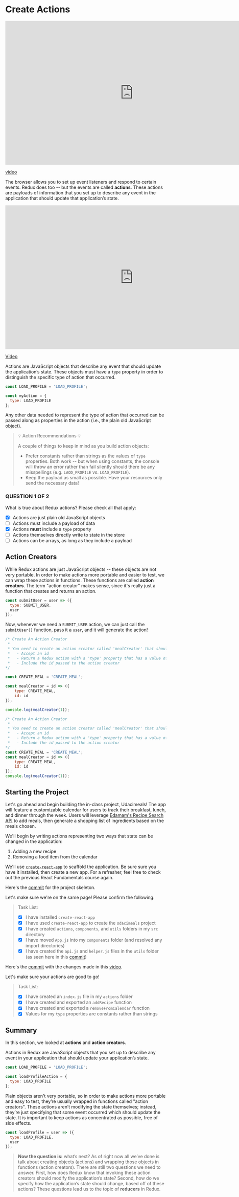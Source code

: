 # Create Actions

<iframe width="800" height="450" src="https://www.youtube.com/embed/JQg3003PgoU" frameborder="0" allowfullscreen></iframe>

[video](https://youtu.be/JQg3003PgoU)

The browser allows you to set up event listeners and respond to certain events. Redux does too -- but the events are called **actions**. These actions are payloads of information that you set up to describe any event in the application that should update that application’s state.

<iframe width="800" height="450" src="https://www.youtube.com/embed/puzBjQZeVuA" frameborder="0" allowfullscreen></iframe>

[Video](https://youtu.be/puzBjQZeVuA)

Actions are JavaScript objects that describe any event that should update the application’s state. These objects must have a `type` property in order to distinguish the specific type of action that occurred.

```JavaScript
const LOAD_PROFILE = 'LOAD_PROFILE';

const myAction = {
  type: LOAD_PROFILE
};
```
Any other data needed to represent the type of action that occurred can be passed along as properties in the action (i.e., the plain old JavaScript object).
> 💡 Action Recommendations 💡
>
> A couple of things to keep in mind as you build action objects:
>
> - Prefer constants rather than strings as the values of `type` properties. Both work -- but when using constants, the console will throw an error rather than fail silently should there be any misspellings (e.g. `LAOD_PROFILE` vs. `LOAD_PROFILE`).
> - Keep the payload as small as possible. Have your resources only send the necessary data!

### QUESTION 1 OF 2

What is true about Redux actions? Please check all that apply:
- [x] Actions are just plain old JavaScript objects
- [ ] Actions must include a payload of data
- [x] Actions **must** include a `type` property
- [ ] Actions themselves directly write to state in the store
- [ ] Actions can be arrays, as long as they include a payload

## Action Creators
While Redux actions are just JavaScript objects -- these objects are not very portable. In order to make actions more portable and easier to test, we can wrap these actions in functions. These functions are called **action creators**. The term "action creator" makes sense, since it's really just a function that creates and returns an action.
```JavaScript
const submitUser = user => ({
  type: SUBMIT_USER,
  user
});
```
Now, whenever we need a `SUBMIT_USER` action, we can just call the `submitUser()` function, pass it a `user`, and it will generate the action!

```JavaScript
/* Create An Action Creator
 *
 * You need to create an action creator called 'mealCreator' that should:
 *   - Accept an id
 *   - Return a Redux action with a 'type' property that has a value of 'CREATE_MEAL'
 *   - Include the id passed to the action creator
*/

const CREATE_MEAL = 'CREATE_MEAL';

const mealCreator = id => ({
    type: CREATE_MEAL,
    id: id
});

console.log(mealCreator(1));
```

```JavaScript
/* Create An Action Creator
 *
 * You need to create an action creator called 'mealCreator' that should:
 *   - Accept an id
 *   - Return a Redux action with a 'type' property that has a value of 'CREATE_MEAL'
 *   - Include the id passed to the action creator
*/
const CREATE_MEAL = 'CREATE_MEAL';
const mealCreator = id => ({
    type: CREATE_MEAL,
    id: id
});
console.log(mealCreator(1));
```

## Starting the Project
Let's go ahead and begin building the in-class project, Udacimeals! The app will feature a customizable calendar for users to track their breakfast, lunch, and dinner through the week. Users will leverage [Edamam's Recipe Search API](https://developer.edamam.com/edamam-recipe-api) to add meals, then generate a shopping list of ingredients based on the meals chosen.

We'll begin by writing actions representing two ways that state can be changed in the application:

1. Adding a new recipe
2. Removing a food item from the calendar

We'll use [`create-react-app`](https://github.com/facebookincubator/create-react-app) to scaffold the application. Be sure sure you have it installed, then create a new app. For a refresher, feel free to check out the previous React Fundamentals course again.

Here's the [commit](https://github.com/udacity/reactnd-udacimeals-complete/commit/6c458c57016e56c8e5f29c20a84dd705ea632cc8) for the project skeleton.

Let's make sure we're on the same page! Please confirm the following:

> Task List:
> - [x] I have installed `create-react-app`
> - [x] I have used `create-react-app` to create the `Udacimeals` project
> - [x] I have created `actions`, `components`, and `utils` folders in my `src` directory
> - [x] I have moved `App.js` into my `components` folder (and resolved any import directories)
> - [x] I have created the `api.js` and `helper.js` files in the `utils` folder (as seen here in this [commit](https://github.com/udacity/reactnd-udacimeals-complete/tree/6c458c57016e56c8e5f29c20a84dd705ea632cc8/src/utils))

Here's the [commit](https://github.com/udacity/reactnd-udacimeals-complete/commit/53bebcf6ce77202e1dd83ec255a70f5da8e73239) with the changes made in this [video](https://youtu.be/ByiA95y6JgU).

Let's make sure your actions are good to go!

> Task List:
> - [x] I have created an `index.js` file in my `actions` folder
> - [x] I have created and exported an `addRecipe` function
> - [x] I have created and exported a `removeFromCalendar` function
> - [x] Values for my `type` properties are constants rather than strings

## Summary
In this section, we looked at **actions** and **action creators**.

Actions in Redux are JavaScript objects that you set up to describe any event in your application that should update your application’s state.
```JavaScript
const LOAD_PROFILE = 'LOAD_PROFILE';

const loadProfileAction = {
  type: LOAD_PROFILE
};
```
Plain objects aren't very portable, so in order to make actions more portable and easy to test, they’re usually wrapped in functions called "action creators". These actions aren’t modifying the state themselves; instead, they’re just specifying that some event occurred which should update the state. It is important to keep actions as concentrated as possible, free of side effects.

```JavaScript
const loadProfile = user => ({
  type: LOAD_PROFILE,
  user
});
```
> **Now the question is:** what’s next? As of right now all we’ve done is talk about creating objects (actions) and wrapping those objects in functions (action creators). There are still two questions we need to answer. First, how does Redux know that invoking these action creators should modify the application’s state? Second, how do we specify how the application’s state should change, based off of these actions? These questions lead us to the topic of **reducers** in Redux.
